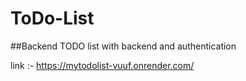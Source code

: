 # ToDo-List
##Backend
TODO list  with backend and authentication

link :- https://mytodolist-vuuf.onrender.com/ 

